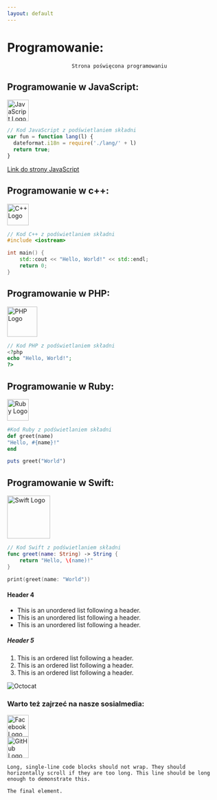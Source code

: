 ```yaml
---
layout: default
---
```


# Programowanie:

````
                     Strona poświęcona programowaniu 

````

## Programowanie w JavaScript:
<img src="https://upload.wikimedia.org/wikipedia/commons/9/99/Unofficial_JavaScript_logo_2.svg" alt="JavaScript Logo" width="50">

```js
// Kod JavaScript z podświetlaniem składni
var fun = function lang(l) {
  dateformat.i18n = require('./lang/' + l)
  return true;
}
```
[Link do strony JavaScript](StronaJs.html)
## Programowanie w c++:
<img src="https://upload.wikimedia.org/wikipedia/commons/1/18/ISO_C%2B%2B_Logo.svg" alt="C++ Logo" width="50">

```cpp
// Kod C++ z podświetlaniem składni
#include <iostream>

int main() {
    std::cout << "Hello, World!" << std::endl;
    return 0;
}
```
## Programowanie w PHP:
<img src="https://upload.wikimedia.org/wikipedia/commons/2/27/PHP-logo.svg" alt="PHP Logo" width="70">

```php
// Kod PHP z podświetlaniem składni
<?php
echo "Hello, World!";
?>

```

## Programowanie w Ruby:
<img src="https://upload.wikimedia.org/wikipedia/commons/7/73/Ruby_logo.svg" alt="Ruby Logo" width="50">

```ruby
#Kod Ruby z podświetlaniem składni
def greet(name)
"Hello, #{name}!"
end

puts greet("World")
``` 
## Programowanie w Swift:
<img src="https://upload.wikimedia.org/wikipedia/commons/9/9d/Swift_logo.svg" alt="Swift Logo" width="100">

```swift
// Kod Swift z podświetlaniem składni
func greet(name: String) -> String {
    return "Hello, \(name)!"
}

print(greet(name: "World"))
```  

#### Header 4

*   This is an unordered list following a header.
*   This is an unordered list following a header.
*   This is an unordered list following a header.

##### Header 5

1.  This is an ordered list following a header.
2.  This is an ordered list following a header.
3.  This is an ordered list following a header.


![Octocat](https://github.githubassets.com/images/icons/emoji/octocat.png)
### Warto też zajrzeć na nasze sosialmedia:
<a href="https://www.facebook.com/KOLBUSZOWAZST/">
    <img src="https://upload.wikimedia.org/wikipedia/commons/5/51/Facebook_f_logo_%282019%29.svg" alt="Facebook Logo" width="50">
</a>
<br>
<a href="https://bartdurak.github.io/1a/">
    <img src="https://octodex.github.com/images/original.png" alt="GitHub Logo" width="50">
</a>


```
Long, single-line code blocks should not wrap. They should horizontally scroll if they are too long. This line should be long enough to demonstrate this.
```

```
The final element.
```
